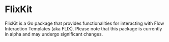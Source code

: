 # FlixKit

FlixKit is a Go package that provides functionalities for interacting with Flow Interaction Templates (aka FLIX). Please note that this package is currently in alpha and may undergo significant changes.